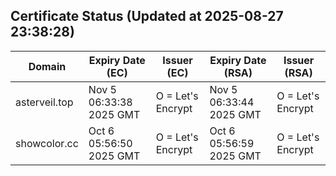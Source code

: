 ## Certificate Status (Updated at 2025-08-27 23:38:28)
| Domain | Expiry Date (EC) | Issuer (EC) | Expiry Date (RSA) | Issuer (RSA) |
|--------|------------------|-------------|-------------------|--------------|
| asterveil.top | Nov  5 06:33:38 2025 GMT |  O = Let's Encrypt | Nov  5 06:33:44 2025 GMT |  O = Let's Encrypt |
| showcolor.cc | Oct  6 05:56:50 2025 GMT |  O = Let's Encrypt | Oct  6 05:56:59 2025 GMT |  O = Let's Encrypt |
